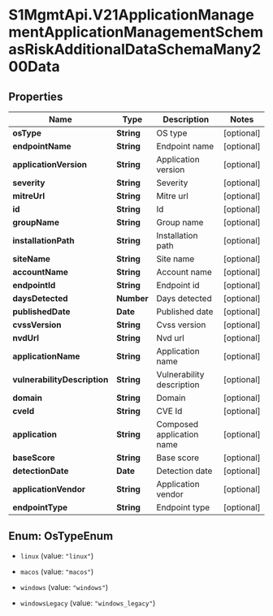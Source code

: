 # S1MgmtApi.V21ApplicationManagementApplicationManagementSchemasRiskAdditionalDataSchemaMany200Data

## Properties
Name | Type | Description | Notes
------------ | ------------- | ------------- | -------------
**osType** | **String** | OS type | [optional] 
**endpointName** | **String** | Endpoint name | [optional] 
**applicationVersion** | **String** | Application version | [optional] 
**severity** | **String** | Severity | [optional] 
**mitreUrl** | **String** | Mitre url | [optional] 
**id** | **String** | Id | [optional] 
**groupName** | **String** | Group name | [optional] 
**installationPath** | **String** | Installation path | [optional] 
**siteName** | **String** | Site name | [optional] 
**accountName** | **String** | Account name | [optional] 
**endpointId** | **String** | Endpoint id | [optional] 
**daysDetected** | **Number** | Days detected | [optional] 
**publishedDate** | **Date** | Published date | [optional] 
**cvssVersion** | **String** | Cvss version | [optional] 
**nvdUrl** | **String** | Nvd url | [optional] 
**applicationName** | **String** | Application name | [optional] 
**vulnerabilityDescription** | **String** | Vulnerability description | [optional] 
**domain** | **String** | Domain | [optional] 
**cveId** | **String** | CVE Id | [optional] 
**application** | **String** | Composed application name | [optional] 
**baseScore** | **String** | Base score | [optional] 
**detectionDate** | **Date** | Detection date | [optional] 
**applicationVendor** | **String** | Application vendor | [optional] 
**endpointType** | **String** | Endpoint type | [optional] 


<a name="OsTypeEnum"></a>
## Enum: OsTypeEnum


* `linux` (value: `"linux"`)

* `macos` (value: `"macos"`)

* `windows` (value: `"windows"`)

* `windowsLegacy` (value: `"windows_legacy"`)




